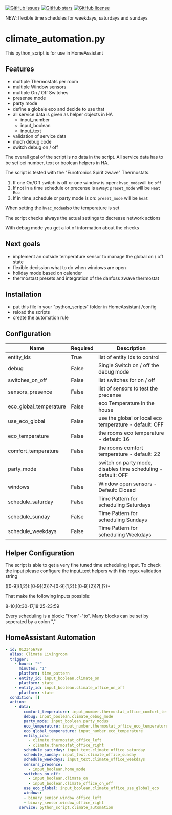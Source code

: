 <a href="https://github.com/amrheing/climate_automation/issues"><img alt="GitHub issues" src="https://img.shields.io/github/issues/amrheing/climate_automation"></a>
<a href="https://github.com/amrheing/climate_automation/stargazers"><img alt="GitHub stars" src="https://img.shields.io/github/stars/amrheing/climate_automation"></a>
<a href="https://github.com/amrheing/climate_automation/blob/master/LICENSE"><img alt="GitHub license" src="https://img.shields.io/github/license/amrheing/climate_automation"></a>

NEW: flexible time schedules for weekdays, saturdays and sundays

# climate_automation.py 

This python_script is for use in HomeAssistant

## Features
- multiple Thermostats per room
- multiple Window sensors
- multiple On / Off Switches
- presense mode
- party mode
- define a globale eco and decide to use that
- all service data is given as helper objects in HA
  - input_number
  - input_boolean
  - input_text
- validation of service data
- much debug code
- switch debug on / off

The overall goal of the script is no data in the script. 
All service data has to be set bei number, text or boolean helpers in HA.

The script is tested with the "Eurotronics Spirit zwave" Thermostats.

1) If one On/Off switch is off or one window is open: `hvac_mode`will be `off`
2) If not in a time schedule or precense is away: `preset_mode` will be `Heat Eco`
3) If in time_schedule or party mode is on: `preset_mode` will be `heat`

When setting the `hvac_mode`also the temperature is set

The script checks always the actual settings to decrease network actions

With debug mode you get a lot of information about the checks 

## Next goals

- implement an outside temperature sensor to manage the global on / off state
- flexible decission what to do when windows are open
- holiday mode based on calender
- thermostast presets and integration of the danfoss zwave thermostat

## Installation

- put this file in your "python_scripts" folder in HomeAssistant /config
- reload the scripts
- create the automation rule

## Configuration

| Name                    | Required  | Description                                                      |
| ----------------------- | --------- | ---------------------------------------------------------------- |
| entity_ids              | True      | list of entity ids to control                                    |
| debug                   | False     | Single Switch on / off the debug mode                            |
| switches_on_off         | False     | list switches for on  / off                                      |
| sensors_presence        | False     | list of sensors to test the precense                             |
| eco_global_temperature  | False     | eco Temperature in the house                                     |
| use_eco_global          | False     | use the global or local eco temperature - default: OFF           |
| eco_temperature         | False     | the rooms eco temperature - default: 16                          |
| comfort_temperature     | False     | the rooms comfort temperature - default: 22                      |
| party_mode              | False     | switch on party mode, disables time scheduling - default: OFF    |
| windows                 | False     | Window open sensors - Default: Closed                            |
| schedule_saturday       | False     | Time Pattern for scheduling Saturdays                            |
| schedule_sunday         | False     | Time Pattern for scheduling Sundays                              |
| schedule_weekdays       | False     | Time Pattern for scheduling Weekdays                             |

## Helper Configuration

The script is able to get a very fine tuned time scheduling input.
To check the input please configure the input_text helpers with this regex validation string

([0-9]{1,2}(:[0-9]{2})?-[0-9]{1,2}(:[0-9]{2})?[,]?)*

That make the following inputs possible:

8-10,10:30-17,18:25-23:59

Every scheduling is a block: "from"-"to".
Many blocks can be set by seperated by a colon ","


## HomeAssistant Automation

```yaml
- id: 0123456789
  alias: Climate Livingroom
  trigger:
    - hours: "*"
      minutes: "1"
      platform: time_pattern
    - entity_id: input_boolean.climate_on
      platform: state
    - entity_id: input_boolean.climate_office_on_off
      platform: state
  condition: []
  action:
    - data:
        comfort_temperature: input_number.thermostat_office_comfort_temperature
        debug: input_boolean.climate_debug_mode
        party_mode: input_boolean.party_modus
        eco_temperature: input_number.thermostat_office_eco_temperature
        eco_global_temperature: input_number.eco_temperature
        entity_ids:
          - climate.thermostat_office_left
          - climate.thermostat_office_right
        schedule_saturday: input_text.climate_office_saturday
        schedule_sunday: input_text.climate_office_sunday
        schedule_weekdays: input_text.climate_office_weekdays
        sensors_presence:
          - input_boolean.home_mode
        switches_on_off:
          - input_boolean.climate_on
          - input_boolean.climate_office_on_off
        use_eco_global: input_boolean.climate_office_use_global_eco
        windows:
        - binary_sensor.window_office_left
        - binary_sensor.window_office_right
      service: python_script.climate_automation
```
